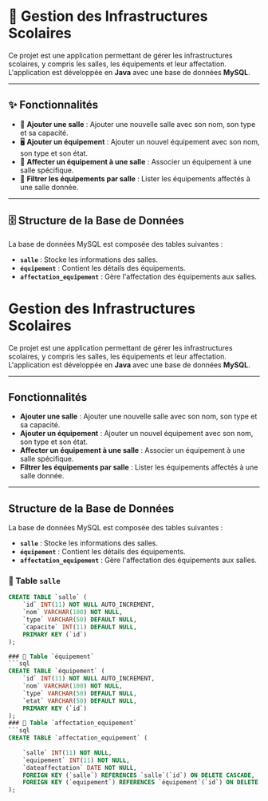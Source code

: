 # 🏫 Gestion des Infrastructures Scolaires

Ce projet est une application permettant de gérer les infrastructures scolaires, y compris les salles, les équipements et leur affectation.  
L'application est développée en **Java** avec une base de données **MySQL**.

---

## ✨ Fonctionnalités

- 🏢 **Ajouter une salle** : Ajouter une nouvelle salle avec son nom, son type et sa capacité.
- 🖥️ **Ajouter un équipement** : Ajouter un nouvel équipement avec son nom, son type et son état.
- 🔗 **Affecter un équipement à une salle** : Associer un équipement à une salle spécifique.
- 🔎 **Filtrer les équipements par salle** : Lister les équipements affectés à une salle donnée.

---

## 🗄️ Structure de la Base de Données

La base de données MySQL est composée des tables suivantes :  

- **`salle`** : Stocke les informations des salles.
- **`équipement`** : Contient les détails des équipements.
- **`affectation_equipement`** : Gère l'affectation des équipements aux salles.

# Gestion des Infrastructures Scolaires

Ce projet est une application permettant de gérer les infrastructures scolaires, y compris les salles, les équipements et leur affectation.  
L'application est développée en **Java** avec une base de données **MySQL**.

---

##  Fonctionnalités

-  **Ajouter une salle** : Ajouter une nouvelle salle avec son nom, son type et sa capacité.
- **Ajouter un équipement** : Ajouter un nouvel équipement avec son nom, son type et son état.
- **Affecter un équipement à une salle** : Associer un équipement à une salle spécifique.
-  **Filtrer les équipements par salle** : Lister les équipements affectés à une salle donnée.

---

##  Structure de la Base de Données

La base de données MySQL est composée des tables suivantes :  

- **`salle`** : Stocke les informations des salles.
- **`équipement`** : Contient les détails des équipements.
- **`affectation_equipement`** : Gère l'affectation des équipements aux salles.

### 📌 Table `salle`
```sql
CREATE TABLE `salle` (
    `id` INT(11) NOT NULL AUTO_INCREMENT,
    `nom` VARCHAR(100) NOT NULL,
    `type` VARCHAR(50) DEFAULT NULL,
    `capacite` INT(11) DEFAULT NULL,
    PRIMARY KEY (`id`)
);

### 📌 Table `équipement`
```sql
CREATE TABLE `équipement` (
    `id` INT(11) NOT NULL AUTO_INCREMENT,
    `nom` VARCHAR(100) NOT NULL,
    `type` VARCHAR(50) DEFAULT NULL,
    `etat` VARCHAR(50) DEFAULT NULL,
    PRIMARY KEY (`id`)
);
### 📌 Table `affectation_equipement`
```sql
CREATE TABLE `affectation_equipement` (
    
    `salle` INT(11) NOT NULL,
    `equipement` INT(11) NOT NULL,
    `dateaffectation` DATE NOT NULL,
    FOREIGN KEY (`salle`) REFERENCES `salle`(`id`) ON DELETE CASCADE,
    FOREIGN KEY (`equipement`) REFERENCES `équipement`(`id`) ON DELETE CASCADE
);

